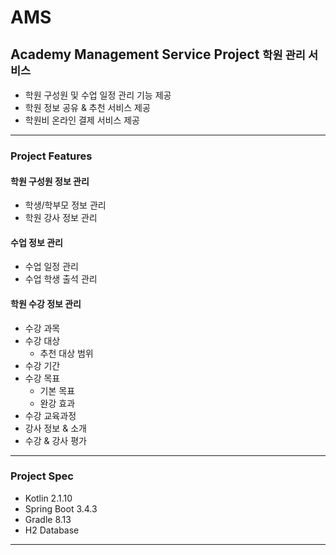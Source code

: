 # AMS 

## Academy Management Service Project <small>학원 관리 서비스</small>

- 학원 구성원 및 수업 일정 관리 기능 제공
- 학원 정보 공유 & 추천 서비스 제공
- 학원비 온라인 결제 서비스 제공

---

### Project Features

#### 학원 구성원 정보 관리

- 학생/학부모 정보 관리
- 학원 강사 정보 관리 

#### 수업 정보 관리
 
- 수업 일정 관리
- 수업 학생 출석 관리

#### 학원 수강 정보 관리

- 수강 과목
- 수강 대상
  - 추천 대상 범위
- 수강 기간
- 수강 목표
  - 기본 목표
  - 완강 효과
- 수강 교육과정
- 강사 정보 & 소개
- 수강 & 강사 평가

---

### Project Spec

- Kotlin 2.1.10
- Spring Boot 3.4.3
- Gradle 8.13
- H2 Database

---

